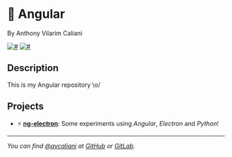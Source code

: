 # 📕 Angular
By Anthony Vilarim Caliani

[![#](https://img.shields.io/badge/licence-MIT-blue.svg)](#) [![#](https://img.shields.io/badge/angular-2+-red.svg)](#)

## Description
This is my Angular repository \o/

## Projects

- ⚡️ **[ng-electron](ng-electron/README.md)**: Some experiments using _Angular_, _Electron_ and _Python_!

---

_You can find [@avcaliani](#) at [GitHub](https://github.com/avcaliani) or [GitLab](https://gitlab.com/avcaliani)._
